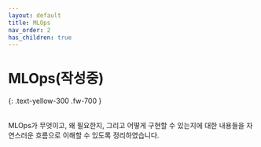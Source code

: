 ```yaml
---
layout: default
title: MLOps
nav_order: 2
has_children: true
---
```


# MLOps(작성중)
{: .text-yellow-300 .fw-700 }

<br>
MLOps가 무엇이고, 왜 필요한지, 그리고 어떻게 구현할 수 있는지에 대한 내용들을 자연스러운 흐름으로 이해할 수 있도록 정리하였습니다.